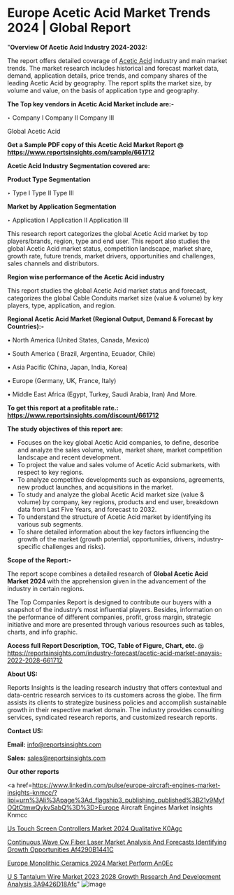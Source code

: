 # Europe Acetic Acid Market Trends 2024 | Global Report

"<strong>Overview Of Acetic Acid Industry 2024-2032:</strong>

The report offers detailed coverage of <a href=https://www.reportsinsights.com/sample/661712>Acetic Acid</a> industry and main market trends. The market research includes historical and forecast market data, demand, application details, price trends, and company shares of the leading Acetic Acid by geography. The report splits the market size, by volume and value, on the basis of application type and geography.

<strong>The Top key vendors in Acetic Acid Market include are:- </strong>

‣ Company I
Company II
Company III

Global Acetic Acid

<strong>Get a Sample PDF copy of this Acetic Acid Market Report </strong><strong>@ <a href=https://www.reportsinsights.com/sample/661712 style=color:#0000ff;>https://www.reportsinsights.com/sample/661712</a> </strong>

<strong>Acetic Acid Industry Segmentation covered are:</strong>

<strong>Product Type Segmentation</strong>

‣ Type I
Type II
Type III

<strong>Market by Application Segmentation</strong>

‣ Application I
Application II 
Application III

This research report categorizes the global Acetic Acid market by top players/brands, region, type and end user. This report also studies the global Acetic Acid market status, competition landscape, market share, growth rate, future trends, market drivers, opportunities and challenges, sales channels and distributors.

<strong>Region wise performance of the Acetic Acid industry</strong><strong> </strong>

This report studies the global Acetic Acid market status and forecast, categorizes the global Cable Conduits market size (value &amp; volume) by key players, type, application, and region. 

<strong>Regional Acetic Acid Market (Regional Output, Demand &amp; Forecast by Countries):-</strong>

• North America (United States, Canada, Mexico)

• South America ( Brazil, Argentina, Ecuador, Chile)

• Asia Pacific (China, Japan, India, Korea)

• Europe (Germany, UK, France, Italy)

• Middle East Africa (Egypt, Turkey, Saudi Arabia, Iran) And More.

<strong>To get this report at a profitable rate.: <a href=https://www.reportsinsights.com/discount/661712 style=color:#0000ff;>https://www.reportsinsights.com/discount/661712</a></strong>

<strong>The study objectives of this report are:</strong>
<ul>
  <li>Focuses on the key global Acetic Acid companies, to define, describe and analyze the sales volume, value, market share, market competition landscape and recent development.</li>
  <li>To project the value and sales volume of Acetic Acid submarkets, with respect to key regions.</li>
  <li>To analyze competitive developments such as expansions, agreements, new product launches, and acquisitions in the market.</li>
  <li>To study and analyze the global Acetic Acid market size (value &amp; volume) by company, key regions, products and end user, breakdown data from Last Five Years, and forecast to 2032.</li>
  <li>To understand the structure of Acetic Acid market by identifying its various sub segments.</li>
  <li>To share detailed information about the key factors influencing the growth of the market (growth potential, opportunities, drivers, industry-specific challenges and risks).</li>
</ul>
<strong>Scope of the Report:-</strong><strong> </strong>

The report scope combines a detailed research of <strong>Global Acetic Acid Market 2024 </strong>with the apprehension given in the advancement of the industry in certain regions.

The Top Companies Report is designed to contribute our buyers with a snapshot of the industry’s most influential players. Besides, information on the performance of different companies, profit, gross margin, strategic initiative and more are presented through various resources such as tables, charts, and info graphic.

<strong>Access full Report Description, TOC, Table of Figure, Chart, etc. </strong>@   <a href=https://reportsinsights.com/industry-forecast/acetic-acid-market-anaysis-2022-2028-661712 style=color:#0000ff;>https://reportsinsights.com/industry-forecast/acetic-acid-market-anaysis-2022-2028-661712</a>

<strong>About US:</strong>

Reports Insights is the leading research industry that offers contextual and data-centric research services to its customers across the globe. The firm assists its clients to strategize business policies and accomplish sustainable growth in their respective market domain. The industry provides consulting services, syndicated research reports, and customized research reports.

<strong>Contact US:</strong>

<p class=""""><b>Email:</b> <a href=mailto:info@reportsinsights.com>info@reportsinsights.com</a></p>
<p class=""""><b>Sales:</b> <a href=mailto:sales@reportsinsights.com>sales@reportsinsights.com</a></p>

<strong>Our other reports</strong>

<a href=https://www.linkedin.com/pulse/europe-aircraft-engines-market-insights-knmcc/?lipi=urn%3Ali%3Apage%3Ad_flagship3_publishing_published%3B21v9MyfOQtCtmwQykvSabQ%3D%3D>Europe Aircraft Engines Market Insights Knmcc</a>

<a href=https://www.linkedin.com/pulse/us-touch-screen-controllers-market-2024-qualitative-k0agc/>Us Touch Screen Controllers Market 2024 Qualitative K0Agc</a>

<a href=https://medium.com/@aaradhyashinde84758/continuous-wave-cw-fiber-laser-market-analysis-and-forecasts-identifying-growth-opportunities-af4290b1441c>Continuous Wave Cw Fiber Laser Market Analysis And Forecasts Identifying Growth Opportunities Af4290B1441C</a>

<a href=https://www.linkedin.com/pulse/europe-monolithic-ceramics-2024-market-perform-an0ec/>Europe Monolithic Ceramics 2024 Market Perform An0Ec</a>

<a href=https://medium.com/@saliajay581/u-s-tantalum-wire-market-2023-2028-growth-research-and-development-analysis-3a9426d18afc>U S Tantalum Wire Market 2023 2028 Growth Research And Development Analysis 3A9426D18Afc</a>"
![image](https://github.com/Reportsinsights123/RIgrowth/assets/158415881/d204c70c-7f10-432e-b061-9249561daae4)

